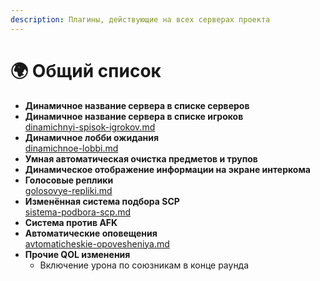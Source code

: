 ```yaml
---
description: Плагины, действующие на всех серверах проекта
---
```


# 🌍 Общий список

* **Динамичное название сервера в списке серверов**
* **Динамичное название сервера в списке игроков**\
  [dinamichnyi-spisok-igrokov.md](../newbies/obshii-spisok/dinamichnyi-spisok-igrokov.md "mention")
* **Динамичное лобби ожидания**\
  [dinamichnoe-lobbi.md](../newbies/obshii-spisok/dinamichnoe-lobbi.md "mention")
* **Умная автоматическая очистка предметов и трупов**
* **Динамическое отображение информации на экране интеркома**
* **Голосовые реплики**\
  [golosovye-repliki.md](../newbies/obshii-spisok/golosovye-repliki.md "mention")
* **Изменённая система подбора SCP**\
  [sistema-podbora-scp.md](../newbies/obshii-spisok/sistema-podbora-scp.md "mention")
* **Система против AFK**
* **Автоматические оповещения**\
  [avtomaticheskie-opovesheniya.md](../newbies/obshii-spisok/avtomaticheskie-opovesheniya.md "mention")
* **Прочие QOL изменения**
  * Включение урона по союзникам в конце раунда

